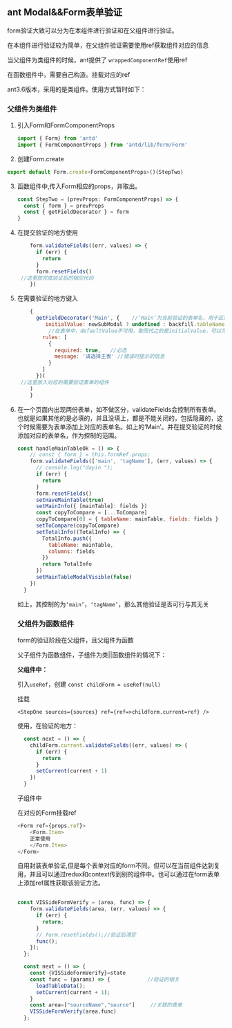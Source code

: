 ## ant Modal&&Form表单验证

form验证大致可以分为在本组件进行验证和在父组件进行验证。

在本组件进行验证较为简单，在父组件验证需要使用ref获取组件对应的信息

当父组件为类组件的时候，ant提供了 `wrappedComponentRef`使用ref

在函数组件中，需要自己构造。挂载对应的ref

ant3.6版本，采用的是类组件。使用方式暂时如下：

### 父组件为类组件

1. 引入Form和FormComponentProps

   ```js
   import { Form} from 'antd'
   import { FormComponentProps } from 'antd/lib/form/Form'
   ```
   
2. 创建Form.create

```js
export default Form.create<FormComponentProps>()(StepTwo)
```

3. 函数组件中,传入Form相应的props，并取出。

   ```js
   const StepTwo = (prevProps: FormComponentProps) => { 
     const { form } = prevProps
     const { getFieldDecorator } = form
   }
   ```

4. 在提交验证的地方使用

   ```js
       form.validateFields((err, values) => {
         if (err) {
           return
         }
         form.resetFields()
   	//这里放完成验证后的相应代码
       })
   ```

5. 在需要验证的地方键入

   ```js
       {
         getFieldDecorator('Main', {    //‘Main’为当前验证的表单名，用于区别控制对应表单
            initialValue: newSubModal ? undefined : backfill.tableName,
             //在表单中，defaultValue不可用，取而代之的是initialValue，可以为any
           rules: [
             {
               required: true,   //必选
               message: '请选择主表' //错误时提示的信息
             }
           ]
         })(
   	//这里放入对应的需要验证表单的组件
       )
       }
   ```

6. 在一个页面内出现两份表单，如不做区分，validateFields会控制所有表单。也就是如果其他的是必填的，并且没填上，都是不能关闭的，包括隐藏的，这个时候需要为表单添加上对应的表单名。如上的‘Main’。并在提交验证的时候添加对应的表单名，作为控制的范围。

   ```js
   const handleMainTableOk = () => {
       // const { form } = this.formRef.props;
       form.validateFields(['main', 'tagName'], (err, values) => {
         // console.log("dayin ");
         if (err) {
           return
         }
         form.resetFields()
         setHaveMainTable(true)
         setMainInfo({ [mainTable]: fields })
         const copyToCompare = [...ToCompare]
         copyToCompare[0] = { tableName: mainTable, fields: fields }
         setToCompare(copyToCompare)
         setTotalInfo((TotalInfo) => {
           TotalInfo.push({
             tableName: mainTable,
             columns: fields
           })
           return TotalInfo
         })
         setMainTableModalVisible(false)
       })
     }
   ```

   如上，其控制的为`‘main’`，`‘tagName’`，那么其他验证是否可行与其无关

   ### 父组件为函数组件
   
   form的验证阶段在父组件，且父组件为函数
   
   父子组件为函数组件，子组件为类||函数组件的情况下：
   
   **父组件中：**
   
   引入`useRef`，创建 `const childForm = useRef(null)`
   
   挂载
   
   `<StepOne sources={sources} ref={ref=>childForm.current=ref} />`
   
   使用，在验证的地方：
   
   ```js
     const next = () => {
       childForm.current.validateFields((err, values) => {
         if (err) {
           return
         }
         setCurrent(current + 1)
       })
     }
   ```
   
   子组件中
   
   在对应的Form挂载ref
   
   ```js
   <Form ref={props.ref}>
       <Form.Item>
       正常使用
       </Form.Item>
   </Form>
   ```
   
   自用封装表单验证,但是每个表单对应的form不同。但可以在当前组件达到复用，并且可以通过redux和context传到别的组件中。也可以通过在form表单上添加ref属性获取该验证方法。
   
   ```js
     
   const VISSideFormVerify = (area, func) => {
       form.validateFields(area, (err, values) => {
         if (err) {
           return;
         }
         // form.resetFields();//验证后清空
         func();
       });
     };
   
     const next = () => {
       const {VISSideFormVerify}=state
       const func = (params) => {            //验证的相关
         loadTableData();
         setCurrent(current + 1);
       }
       const area=["sourceName","source"]     //关联的表单
       VISSideFormVerify(area,func)
     };
   ```
   
   


